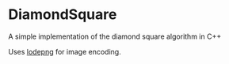 # DiamondSquare
A simple implementation of the diamond square algorithm in C++

Uses [lodepng](http://lodev.org/lodepng/) for image encoding.
